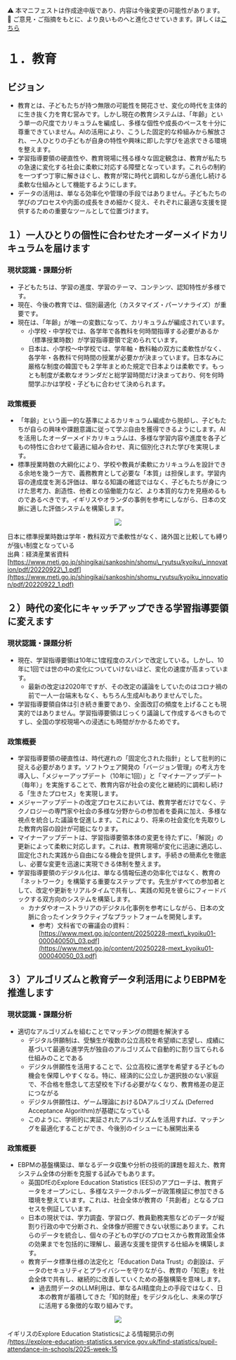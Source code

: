 ⚠️ 本マニフェストは作成途中版であり、内容は今後変更の可能性があります。  
💬 ご意見・ご指摘をもとに、より良いものへと進化させていきます。詳しくは[こちら](README.md#このマニフェスト自身もみんなの知恵を集めて改善していきます)

# １．教育

## 	ビジョン

* 教育とは、子どもたちが持つ無限の可能性を開花させ、変化の時代を主体的に生き抜く力を育む営みです。しかし現在の教育システムは、「年齢」という単一の尺度でカリキュラムを編成し、多様な個性や成長のペースを十分に尊重できていません。AIの活用により、こうした固定的な枠組みから解放され、一人ひとりの子どもが自身の特性や興味に即した学びを追求できる環境を整えます。
* 学習指導要領の硬直性や、教育現場に残る様々な固定観念は、教育が私たちの急速に変化する社会に柔軟に対応する障壁となっています。これらの制約を一つずつ丁寧に解きほぐし、教育が常に時代と調和しながら進化し続ける柔軟な仕組みとして機能するようにします。  
* データの活用は、単なる効率化や管理の手段ではありません。子どもたちの学びのプロセスや内面の成長をきめ細かく捉え、それぞれに最適な支援を提供するための重要なツールとして位置づけます。

## １）一人ひとりの個性に合わせたオーダーメイドカリキュラムを届けます

### 		現状認識・課題分析

* 子どもたちは、学習の進度、学習のテーマ、コンテンツ、認知特性が多様です。  
* 現在、今後の教育では、個別最適化（カスタマイズ・パーソナライズ）が重要です。  
* 現在は、「年齢」が唯一の変数になって、カリキュラムが編成されています。  
  * 小学校・中学校では、各学年で各教科を何時間指導する必要があるか（標準授業時数）が学習指導要領で定められています。  
  * 日本は、小学校〜中学校では、学年軸・教科軸の双方に柔軟性がなく、各学年・各教科で何時間の授業が必要かが決まっています。日本なみに厳格な制度の韓国でも２学年まとめた規定で日本よりは柔軟です。もっとも制度が柔軟なオランダだと総学習時間だけ決まっており、何を何時間学ぶかは学校・子どもに合わせて決められます。

### 	政策概要

* 「年齢」という画一的な基準によるカリキュラム編成から脱却し、子どもたちが自らの興味や課題意識に従って学ぶ自由を獲得できるようにします。AIを活用したオーダーメイドカリキュラムは、多様な学習内容や進度を各子どもの特性に合わせて最適に組み合わせ、真に個別化された学びを実現します。
* 標準授業時数の大綱化により、学校や教員が柔軟にカリキュラムを設計できる余地を幾う一方で、義務教育として必要な「本質」は担保します。学習内容の達成度を測る評価は、単なる知識の確認ではなく、子どもたちが身につけた思考力、創造性、他者との協働能力など、より本質的な力を見極めるものであるべきです。イギリスやオランダの事例を参考にしながら、日本の文脈に適した評価システムを構築します。

<p align="center">
 <img src="https://github.com/user-attachments/assets/082ef1db-014a-4408-b548-e821b394d7ee">
</p>

日本に標準授業時数は学年・教科双方で柔軟性がなく、諸外国と比較しても縛りが強い制度となっている  
出典：経済産業省資料  
[https://www.meti.go.jp/shingikai/sankoshin/shomu\_ryutsu/kyoiku\_innovation/pdf/20220922\_1.pdf](https://www.meti.go.jp/shingikai/sankoshin/shomu_ryutsu/kyoiku_innovation/pdf/20220922_1.pdf)

## ２）時代の変化にキャッチアップできる学習指導要領に変えます

### 		現状認識・課題分析

* 現在、学習指導要領は10年に1度程度のスパンで改定している。しかし、10年に1回では世の中の変化についていけないほど、変化の速度が高まっています。  
  * 最新の改定は2020年ですが、その改定の議論をしていたのはコロナ禍の前で一人一台端末もなく、もちろん生成AIもありませんでした。  
* 学習指導要領自体は引き続き重要であり、全面改訂の頻度を上げることも現実的ではありません。学習指導要領はじっくり議論して作成するべきものですし、全国の学校現場への浸透にも時間がかかるためです。

### 		政策概要

* 学習指導要領の硬直性は、時代遅れの「固定化された指針」として批判的に捉える必要があります。ソフトウェア開発の「バージョン管理」の考え方を導入し、「メジャーアップデート（10年に1回）」と「マイナーアップデート（毎年）」を実施することで、教育内容が社会の変化と継続的に調和し続ける「生きたプロセス」を実現します。
* メジャーアップデートの改定プロセスにおいては、教育学者だけでなく、テクノロジーの専門家や社会の多様な分野からの参加者を委員に加え、多様な視点を統合した議論を促進します。これにより、将来の社会変化を先取りした教育内容の設計が可能になります。  
* マイナーアップデートは、学習指導要領本体の変更を待たずに、「解説」の更新によって柔軟に対応します。これは、教育現場が変化に迅速に適応し、固定化された実践から自由になる機会を提供します。手続きの簡素化を徹底し、必要な変更を迅速に実現できる体制を整えます。  
* 学習指導要領のデジタル化は、単なる情報伝達の効率化ではなく、教育の「ネットワーク」を構築する重要なステップです。先生がすべての参加者として、改定や更新をリアルタイムで共有し、実践の知見を彼らにフィードバックする双方向のシステムを構築します。  
  * カナダやオーストラリアのデジタル化事例を参考にしながら、日本の文脈に合ったインタラクティブなプラットフォームを開発します。  
    * 参考）文科省での審議会の資料：[https://www.mext.go.jp/content/20250228-mext\_kyoiku01-000040050\_03.pdf](https://www.mext.go.jp/content/20250228-mext_kyoiku01-000040050_03.pdf)

## ３）アルゴリズムと教育データ利活用によりEBPMを推進します

### 		現状認識・課題分析

* 適切なアルゴリズムを組むことでマッチングの問題を解決する  
  * デジタル併願制は、受験生が複数の公立高校を希望順に志望し、成績に基づいて最適な進学先が独自のアルゴリズムで自動的に割り当てられる仕組みのことである  
  * デジタル併願性を活用することで、公立高校に進学を希望する子どもの機会を保障しやすくなる。特に、経済的に公立しか選択肢のない家庭で、不合格を懸念して志望校を下げる必要がなくなり、教育格差の是正につながる  
  * デジタル併願性は、ゲーム理論におけるDAアルゴリズム (Deferred Acceptance Algorithm)が基礎になっている  
  * このように、学術的に実証されたアルゴリズムを活用すれば、マッチングを最適化することができ、今後別のイシューにも展開出来る

### 		政策概要

* EBPMの基盤構築は、単なるデータ収集や分析の技術的課題を超えた、教育システム全体の分断を克服する試みでもあります。
  * 英国DfEのExplore Education Statistics (EES)のアプローチは、教育データをオープンにし、多様なステークホルダーが政策検証に参加できる環境を整えています。これは、社会全体が教育の「共創者」となるプロセスを例証しています。  
  * 日本の現状では、学力調査、学習ログ、教員勤務実態などのデータが縦割り行政の中で分断され、全体像が把握できない状態にあります。これらのデータを統合し、個々の子どもの学びのプロセスから教育政策全体の効果までを包括的に理解し、最適な支援を提供する仕組みを構築します。  
  * 教育データ標準仕様の法定化と「Education Data Trust」の創設は、データのセキュリティとプライバシーを守りながら、教育の「知恵」を社会全体で共有し、継続的に改善していくための基盤構築を意味します。
    * 過去問データのLLM利用は、単なるAI精度向上の手段ではなく、日本の教育が蓄積してきた「知的財産」をデジタル化し、未来の学びに活用する象徴的な取り組みです。

<p align="center">
 <img src="https://github.com/user-attachments/assets/81996478-f465-415c-b1fa-3848e24685a3">
</p>

イギリスのExplore Education Statisticsによる情報開示の例  
/https://explore-education-statistics.service.gov.uk/find-statistics/pupil-attendance-in-schools/2025-week-15



